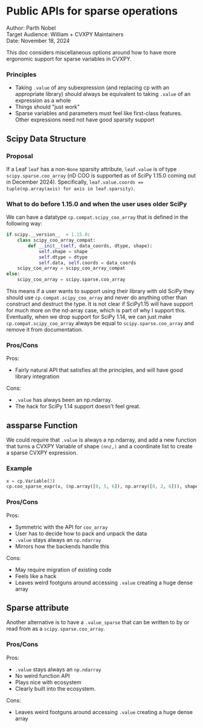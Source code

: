 # Public APIs for sparse operations

Author: Parth Nobel  
Target Audience: William + CVXPY Maintainers  
Date: November 18, 2024

This doc considers miscellaneous options around how to have more ergonomic support for sparse variables in CVXPY.

### Principles

* Taking `.value` of any subexpression (and replacing cp with an appropriate library) should always be equivalent to taking `.value` of an expression as a whole
* Things should "just work"
* Sparse variables and parameters must feel like first-class features. Other expressions need not have good sparsity support

## Scipy Data Structure

### Proposal

If a Leaf `leaf` has a non-`None` sparsity attribute, `leaf.value` is of type `scipy.sparse.coo_array` (nD COO is supported as of SciPy 1.15.0 coming out in December 2024).
Specifically, `leaf.value.coords == tuple(np.array(axis) for axis in leaf.sparsity)`.


### What to do before 1.15.0 and when the user uses older SciPy
We can have a datatype `cp.compat.scipy_coo_array` that is defined in the following way:
```python
if scipy.__version__  < 1.15.0:
    class scipy_coo_array_compat:
        def __init__(self, data_coords, dtype, shape):
            self.shape = shape
            self.dtype = dtype
            self.data, self.coords = data_coords
    scipy_coo_array = scipy_coo_array_compat
else:
    scipy_coo_array = scipy.sparse.coo_array
```

This means if a user wants to support using their library with old SciPy they should use `cp.compat.scipy_coo_array` and never do anything other than construct and destruct the type.
It is not clear if SciPy1.15 will have support for much more on the nd-array case, which is part of why I support this.
Eventually, when we drop support for SciPy 1.14, we can just make `cp.compat.scipy_coo_array` always be equal to `scipy.sparse.coo_array` and remove it from documentation.

### Pros/Cons

Pros: 

- Fairly natural API that satisfies all the principles, and will have good library integration 

Cons:

- `.value` has always been an np.ndarray.
- The hack for SciPy 1.14  support doesn't feel great.

## assparse Function
We could require that `.value` is always a np.ndarray, and add a new function that turns a CVXPY Variable of shape `(nnz,)` and a coordinate list to create a sparse CVXPY expression.

### Example

```python
x = cp.Variable(3)
cp.coo_sparse_expr(x, (np.array([0, 5, 6]), np.array([0, 2, 6])), shape=(8, 7))
```

### Pros/Cons

Pros:

- Symmetric with the API for `coo_array`
- User has to decide how to pack and unpack the data
- `.value` stays always an `np.ndarray`
- Mirrors how the backends handle this

Cons:

- May require migration of existing code
- Feels like a hack
- Leaves weird footguns around accessing `.value` creating a huge dense array

## Sparse attribute

Another alternative is to have a `.value_sparse` that can be written to by or read from as a `scipy.sparse.coo_array`.

### Pros/Cons

Pros:

- `.value` stays always an `np.ndarray`
- No weird function API
- Plays nice with ecosystem
- Clearly built into the ecosystem.

Cons:

- Leaves weird footguns around accessing `.value` creating a huge dense array
